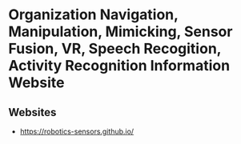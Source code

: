 # Organization Navigation, Manipulation, Mimicking, Sensor Fusion, VR, Speech Recogition, Activity Recognition Information Website

## Websites
- https://robotics-sensors.github.io/
